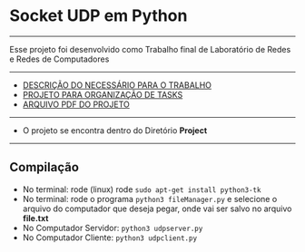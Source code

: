 # Socket UDP em Python

---

Esse projeto foi desenvolvido como Trabalho final de Laboratório de Redes e Redes de Computadores

---

* [DESCRIÇÃO DO NECESSÁRIO PARA O TRABALHO](Documents/descricao.md)
* [PROJETO PARA ORGANIZAÇÃO DE TASKS](https://github.com/F4NT0/Socket_Network_Transfer/projects/1)
* [ARQUIVO PDF DO PROJETO](TF_20202.pdf)

---

* O projeto se encontra dentro do Diretório **Project**

---

## Compilação
* No terminal: rode (linux) rode `sudo apt-get install python3-tk`
* No terminal: rode o programa `python3 fileManager.py` e selecione o arquivo do computador que deseja pegar, onde vai ser salvo no arquivo **file.txt**
* No Computador Servidor: `python3 udpserver.py`
* No Computador Cliente: `python3 udpclient.py`


 